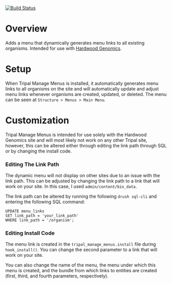[![Build Status](https://travis-ci.org/statonlab/tripal_manage_menus.svg?branch=master)](https://travis-ci.org/statonlab/tripal_manage_menus)

# Overview
Adds a menu that dynamically generates menu links to all existing organisms. Intended for use with [Hardwood Genomics](https://www.hardwoodgenomics.org/).

# Setup
When Tripal Manage Menus is installed, it automatically generates menu links to all organisms on the site and will automatically update and adjust menu links whenever organisms are created, updated, or deleted. The menu can be seen at `Structure > Menus > Main Menu`.

# Customization
Tripal Manage Menus is intended for use solely with the Hardwood Genomics site and will most likely not work on any other Tripal site, however, this can be altered either through editing the link path through SQL or by changing the install code.

### Editing The Link Path
The dynamic menu will not display on other sites due to an issue with the link path. This can be adjusted by changing the link path to a link that will work on your site. In this case, I used `admin/content/bio_data`.

The link path can be altered by running the following `drush sql-cli` and entering the following SQL command:
```
UPDATE menu_links
SET link_path = 'your_link_path'
WHERE link_path = '/organism';
```

### Editing Install Code
The menu link is created in the `tripal_manage_menus.install` file during `hook_install()`. You can change the second parameter to a link that will work on your site.

You can also change the name of the menu, the menu under which this menu is created, and the bundle from which links to entities are created (first, third, and fourth parameters, respectively).
